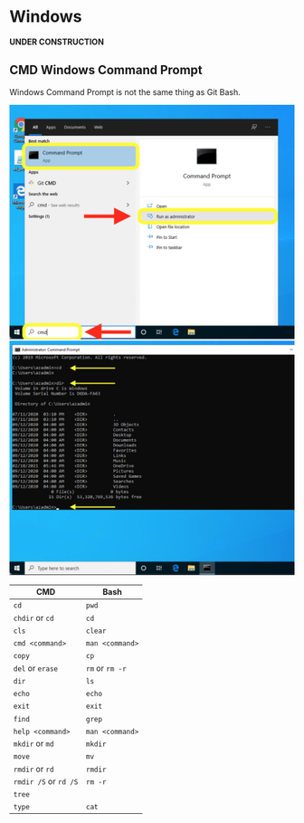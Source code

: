 # Windows

**UNDER CONSTRUCTION**

## CMD Windows Command Prompt

Windows Command Prompt is not the same thing as Git Bash.

![](Images/cmd0.png)
![](Images/cmd1.png)

CMD                   |Bash
----------------------|---------------
`cd`                  |`pwd`
`chdir` or `cd`       |`cd`
`cls`                 |`clear`
`cmd <command>`       |`man <command>`
`copy`                |`cp`
`del` or `erase`      |`rm` or `rm -r`
`dir`                 |`ls`
`echo`                |`echo`
`exit`                |`exit`
`find`                |`grep`
`help <command>`      |`man <command>`
`mkdir` or `md`       |`mkdir`
`move`                |`mv`
`rmdir` or `rd`       |`rmdir`
`rmdir /S` or `rd /S` |`rm -r`
`tree`                |
`type`                |`cat`
